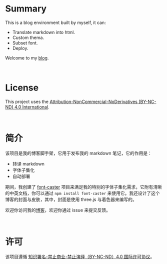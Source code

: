 # Summary

This is a blog environment built by myself, it can: 

- Translate markdown into html.
- Custom thema.
- Subset font.
- Deploy.

Welcome to my [blog](https://www.jynxio.com).

<br/>

# License

This project uses the [Attribution-NonCommercial-NoDerivatives (BY-NC-ND) 4.0 International](https://creativecommons.org/licenses/by-nc-nd/4.0/legalcode).

<br/>

# 简介

该项目是我的博客脚手架，它用于发布我的 markdown 笔记，它的作用是：

- 转译 markdown
- 字体子集化
- 自动部署

期间，我创建了 [font-caster](https://github.com/jynxio/font-caster) 项目来满足我的特别的字体子集化需求，它附有清晰的中英文档，你可以通过 `npm install font-caster` 来使用它。我还设计了这个博客的封面与皮肤，其中，封面是使用 three.js 与着色器来编写的。

欢迎你访问我的[博客](https://www.jynxio.com)，欢迎你通过 issue 来提交反馈。

<br/>

# 许可

该项目遵循 [知识署名-禁止商业-禁止演绎（BY-NC-ND）4.0 国际许可协议](https://creativecommons.org/licenses/by-nc-nd/4.0/legalcode.zh-Hans)。


